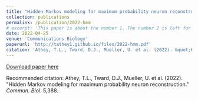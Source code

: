 ```yaml
---
title: "Hidden Markov modeling for maximum probability neuron reconstruction"
collection: publications
permalink: /publication/2022-hmm
# excerpt: 'This paper is about the number 1. The number 2 is left for future work.'
date: 2022-04-25
venue: 'Communications Biology'
paperurl: 'http://tathey1.github.io/files/2022-hmm.pdf'
citation: 'Athey, T.L., Tward, D.J., Mueller, U. et al. (2022). &quot;Hidden Markov modeling for maximum probability neuron reconstruction.&quot; <i>Commun. Biol</i>. 5,388.'
---
```


[Download paper here](http://tathey1.github.io/files/2022-hmm.pdf)

Recommended citation: Athey, T.L., Tward, D.J., Mueller, U. et al. (2022). "Hidden Markov modeling for maximum probability neuron reconstruction." <i>Commun. Biol</i>. 5,388.
